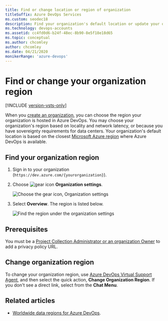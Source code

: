 ```yaml
---
title: Find or change location or region of organization 
titleSuffix: Azure DevOps Services
ms.custom: seodec18
description: Find your organization's default location or update your organization region in Azure DevOps.
ms.technology: devops-accounts
ms.assetid: cc4fd0d6-b24f-48ec-8b90-8e5f18e18d65
ms.topic: conceptual
ms.author: chcomley
author: chcomley
ms.date: 04/21/2020
monikerRange: 'azure-devops'
---
```


# Find or change your organization region

[!INCLUDE [version-vsts-only](../../includes/version-vsts-only.md)]

When you [create an organization](create-organization.md), you can choose the region your organization is hosted in Azure DevOps. You may choose your organization's region based on locality and network latency, or because you have sovereignty requirements for data centers. Your organization's default location is based on the closest [Microsoft Azure region](https://azure.microsoft.com/regions) where Azure DevOps is available.

## Find your organization region

1.  Sign in to your organization (`https://dev.azure.com/{yourorganization}`).

2.  Choose ![gear icon](../../media/icons/gear-icon.png) **Organization settings**.

    ![Choose the gear icon, Organization settings](../../media/settings/open-admin-settings-vert.png)

3.  Select **Overview**. The region is listed below.

    ![Find the region under the organization settings](media/change-organization-location/organization-settings-region.png)

## Prerequisites

You must be a [Project Collection Administrator or an organization Owner](../security/lookup-organization-owner-admin.md) to add a privacy policy URL.

## Change organization region

To change your organization region, use [Azure DevOps Virtual Support Agent](https://azuredevopsvirtualagent.azurewebsites.net/), and then select the quick action, **Change Organization Region**. If you don't see a direct link, select from the **Chat Menu**.

## Related articles

* [Worldwide data regions for Azure DevOps](../security/data-location.md).
